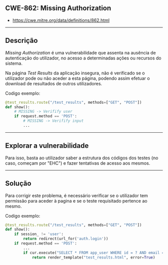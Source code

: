 ## CWE-862: Missing Authorization
- https://cwe.mitre.org/data/definitions/862.html

---
## Descrição

*Missing Authorization* é uma vulnerabilidade que assenta na ausência de autenticação do utilizador, no acesso a determinadas ações ou recursos do sistema.

Na página *Test Results* da aplicação insegura, não é verificado se o utilizador pode ou não aceder a esta página, podendo assim efetuar o download de resultados de outros utilizadores.

Codigo exemplo:
```python
@test_results.route("/test_results", methods=["GET", "POST"])
def show():
    # MISSING -> Verifify user
    if request.method == 'POST':
        # MISSING -> Verifify input
        ...
```

---
## Explorar a vulnerabilidade
Para isso, basta ao utilizador saber a estrutura dos códigos dos testes (no caso, começam por "EHC") e fazer tentativas de acesso aos mesmos.

---
## Solução
Para corrigir este problema, é necessário verificar se o utilizador tem permissão para aceder à pagina e se o teste requisitado pertence ao mesmo.

Codigo exemplo:
```python
@test_results.route("/test_results", methods=["GET", "POST"])
def show():
    if session_ != 'user':
        return redirect(url_for('auth.login'))
    if request.method == 'POST':
        ...
        if cur.execute("SELECT * FROM app_user WHERE id = ? AND email = ?", (id_, test_result[2])).fetchone() is None:
            return render_template("test_results.html", error=True)
```
